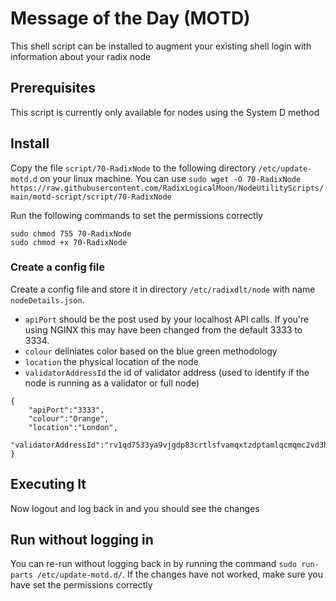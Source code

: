 # Message of the Day (MOTD)
This shell script can be installed to augment your existing shell login with information about your radix node

## Prerequisites
This script is currently only available for nodes using the System D method

## Install
Copy the file ```script/70-RadixNode``` to the following directory  ```/etc/update-motd.d``` on your linux machine.  You can use ```sudo wget -O 70-RadixNode https://raw.githubusercontent.com/RadixLogicalMoon/NodeUtilityScripts/main/motd-script/script/70-RadixNode```

Run the following commands to set the permissions correctly
```
sudo chmod 755 70-RadixNode
sudo chmod +x 70-RadixNode
```

### Create a config file
Create a config file and store it in directory ```/etc/radixdlt/node``` with name ```nodeDetails.json```.

- ```apiPort``` should be the post used by your localhost API calls.  If you're using NGINX this may have been changed from the default 3333 to 3334.  
- ```colour``` deliniates color based on the blue green methodology
- ```location``` the physical location of the node
- ```validatorAddressId``` the id of validator address (used to identify if the node is running as a validator or full node)


```
{
    "apiPort":"3333",    
    "colour":"Orange",
    "location":"London",
    "validatorAddressId":"rv1qd7533ya9vjgdp83crtlsfvamqxtzdptamlqcmqmc2vd3hwnsezxk7hta3g"
}
```

## Executing It
Now logout and log back in and you should see the changes

## Run without logging in
You can re-run without logging back in by running the command ```sudo run-parts /etc/update-motd.d/```.  If the changes have not worked, make sure you have set the permissions correctly
